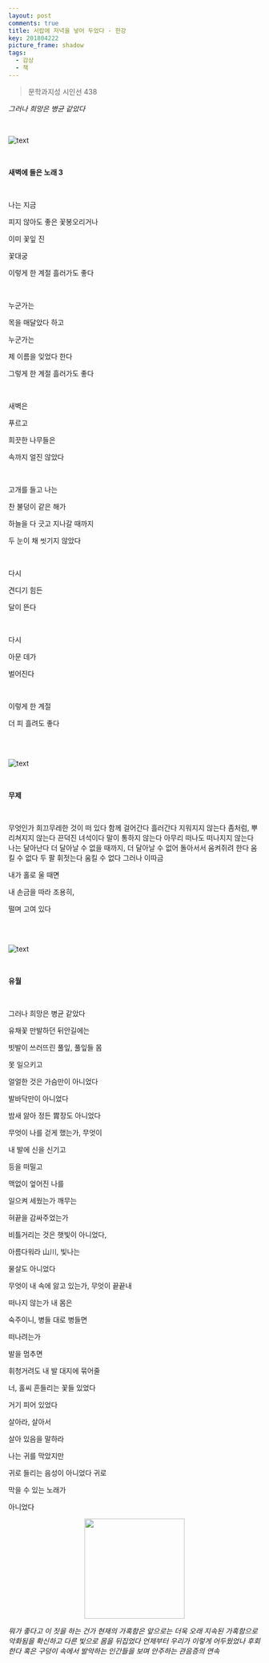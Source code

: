 ```yaml
---
layout: post
comments: true
title: 서랍에 저녁을 넣어 두었다 - 한강
key: 201804222
picture_frame: shadow
tags:
  - 감상
  - 책
---
```


> 문학과지성 시인선 438

*그러나 희망은 병균 같았다*

<!--more-->
<br>

![text](https://raw.githubusercontent.com/q0115643/my_blog/master/images/book-cover/서랍에저녁을넣어두었다/새벽에들은노래3.png)

<br>

**새벽에 들은 노래 3**

<br>

나는 지금

피지 않아도 좋은 꽃봉오리거나

이미 꽃잎 진

꽃대궁

이렇게 한 계절 흘러가도 좋다

<br>

누군가는

목을 매달았다 하고

누군가는

제 이름을 잊었다 한다

그렇게 한 계절 흘러가도 좋다

<br>

새벽은

푸르고

희끗한 나무들은

속까지 얼진 않았다

<br>

고개를 들고 나는

찬 불덩이 같은 해가

하늘을 다 긋고 지나갈 때까지

두 눈이 채 씻기지 않았다

<br>

다시

견디기 힘든

달이 뜬다

<br>

다시

아문 데가

벌어진다

<br>

이렇게 한 계절

더 피 흘려도 좋다

<br>
<br>

![text](https://raw.githubusercontent.com/q0115643/my_blog/master/images/book-cover/서랍에저녁을넣어두었다/무제.png)

<br>

**무제**

<br>

무엇인가 희끄무레한 것이 떠 있다 함께 걸어간다 흘러간다 지워지지 않는다 좀처럼, 뿌리쳐지지 않는다 끈덕진 녀석이다 말이 통하지 않는다 아무리 떠나도 떠나지지 않는다 나는 달아난다 더 달아날 수 없을 때까지, 더 달아날 수 없어 돌아서서 움켜쥐려 한다 움킬 수 없다 두 팔 휘젓는다 움킬 수 없다 그러나 이따금

내가 홀로 울 때면

내 손금을 따라 조용히,

떨며 고여 있다

<br>
<br>

![text](https://raw.githubusercontent.com/q0115643/my_blog/master/images/book-cover/서랍에저녁을넣어두었다/유월.png)

<br>

**유월**

<br>

그러나 희망은 병균 같았다

유채꽃 만발하던 뒤안길에는

빗발이 쓰러뜨린 풀잎, 풀잎들 몸

못 일으키고

얼얼한 것은 가슴만이 아니었다

발바닥만이 아니었다

밤새 앓아 정든 胃장도 아니었다

무엇이 나를 걷게 했는가, 무엇이

내 발에 신을 신기고

등을 떠밀고

맥없이 엎어진 나를

일으켜 세웠는가 깨무는

혀끝을 감싸주었는가

비틀거리는 것은 햇빛이 아니었다,

아름다워라 山川, 빛나는

물살도 아니었다

무엇이 내 속에 앓고 있는가, 무엇이 끝끝내

떠나지 않는가 내 몸은

숙주이니, 병들 대로 병들면

떠나려는가

발을 멈추면

휘청거려도 내 발 대지에 묶어줄

너, 홀씨 흔들리는 꽃들 있었다

거기 피어 있었다

살아라, 살아서

살아 있음을 말하라

나는 귀를 막았지만

귀로 들리는 음성이 아니었다 귀로

막을 수 있는 노래가

아니었다

<p style="text-align:center"><img src="https://raw.githubusercontent.com/q0115643/my_blog/master/images/book-cover/서랍에저녁을넣어두었다/서랍에저녁을넣어두었다.png" width="200" height="200" /></p>

*뭐가 좋다고 이 짓을 하는 건가 현재의 가혹함은 앞으로는 더욱 오래 지속된 가혹함으로 악화됨을 확신하고 다른 빛으로 몸을 뒤집었다 언제부터 우리가 이렇게 어두웠었나 후회한다 혹은 구덩이 속에서 발악하는 인간들을 보며 안주하는 관음증의 연속*
